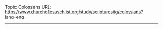 Topic: Colossians
URL: https://www.churchofjesuschrist.org/study/scriptures/tg/colossians?lang=eng

---

